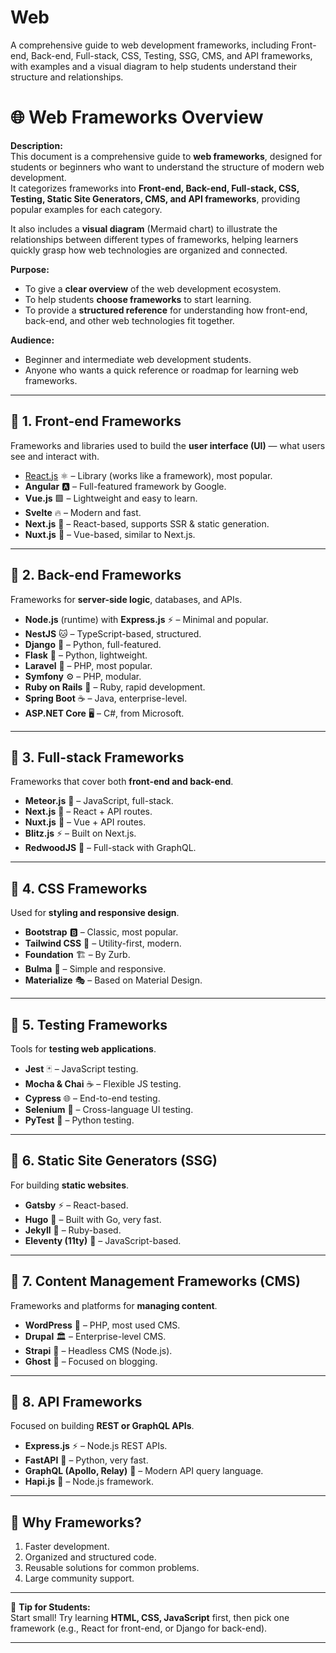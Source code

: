 # Web
A comprehensive guide to web development frameworks, including Front-end, Back-end, Full-stack, CSS, Testing, SSG, CMS, and API frameworks, with examples and a visual diagram to help students understand their structure and relationships.

# 🌐 Web Frameworks Overview

**Description:**  
This document is a comprehensive guide to **web frameworks**, designed for students or beginners who want to understand the structure of modern web development.  
It categorizes frameworks into **Front-end, Back-end, Full-stack, CSS, Testing, Static Site Generators, CMS, and API frameworks**, providing popular examples for each category.  

It also includes a **visual diagram** (Mermaid chart) to illustrate the relationships between different types of frameworks, helping learners quickly grasp how web technologies are organized and connected.  

**Purpose:**  
- To give a **clear overview** of the web development ecosystem.  
- To help students **choose frameworks** to start learning.  
- To provide a **structured reference** for understanding how front-end, back-end, and other web technologies fit together.  

**Audience:**  
- Beginner and intermediate web development students.  
- Anyone who wants a quick reference or roadmap for learning web frameworks.

---

## 📌 1. Front-end Frameworks
Frameworks and libraries used to build the **user interface (UI)** — what users see and interact with.

- [React.js](./frontend/react.md) ⚛️ – Library (works like a framework), most popular.  
- **Angular** 🅰️ – Full-featured framework by Google.  
- **Vue.js** 🟩 – Lightweight and easy to learn.  
- **Svelte** 🔥 – Modern and fast.  
- **Next.js** 🚀 – React-based, supports SSR & static generation.  
- **Nuxt.js** 🌙 – Vue-based, similar to Next.js.  

---

## 📌 2. Back-end Frameworks
Frameworks for **server-side logic**, databases, and APIs.

- **Node.js** (runtime) with **Express.js** ⚡ – Minimal and popular.  
- **NestJS** 🐱 – TypeScript-based, structured.  
- **Django** 🐍 – Python, full-featured.  
- **Flask** 🍶 – Python, lightweight.  
- **Laravel** 🎵 – PHP, most popular.  
- **Symfony** ⚙️ – PHP, modular.  
- **Ruby on Rails** 💎 – Ruby, rapid development.  
- **Spring Boot** ☕ – Java, enterprise-level.  
- **ASP.NET Core** 🖥️ – C#, from Microsoft.  

---

## 📌 3. Full-stack Frameworks
Frameworks that cover both **front-end and back-end**.

- **Meteor.js** 🌠 – JavaScript, full-stack.  
- **Next.js** 🚀 – React + API routes.  
- **Nuxt.js** 🌙 – Vue + API routes.  
- **Blitz.js** ⚡ – Built on Next.js.  
- **RedwoodJS** 🌲 – Full-stack with GraphQL.  

---

## 📌 4. CSS Frameworks
Used for **styling and responsive design**.

- **Bootstrap** 🅱️ – Classic, most popular.  
- **Tailwind CSS** 🎨 – Utility-first, modern.  
- **Foundation** 🏗️ – By Zurb.  
- **Bulma** 🌸 – Simple and responsive.  
- **Materialize** 🎭 – Based on Material Design.  

---

## 📌 5. Testing Frameworks
Tools for **testing web applications**.

- **Jest** 🃏 – JavaScript testing.  
- **Mocha & Chai** ☕ – Flexible JS testing.  
- **Cypress** 🌐 – End-to-end testing.  
- **Selenium** 🐞 – Cross-language UI testing.  
- **PyTest** 🐍 – Python testing.  

---

## 📌 6. Static Site Generators (SSG)
For building **static websites**.

- **Gatsby** ⚡ – React-based.  
- **Hugo** 🐹 – Built with Go, very fast.  
- **Jekyll** 💎 – Ruby-based.  
- **Eleventy (11ty)** 🔢 – JavaScript-based.  

---

## 📌 7. Content Management Frameworks (CMS)
Frameworks and platforms for **managing content**.

- **WordPress** 📰 – PHP, most used CMS.  
- **Drupal** 🏛️ – Enterprise-level CMS.  
- **Strapi** 🚀 – Headless CMS (Node.js).  
- **Ghost** 👻 – Focused on blogging.  

---

## 📌 8. API Frameworks
Focused on building **REST or GraphQL APIs**.

- **Express.js** ⚡ – Node.js REST APIs.  
- **FastAPI** 🚅 – Python, very fast.  
- **GraphQL (Apollo, Relay)** 🔗 – Modern API query language.  
- **Hapi.js** 🍯 – Node.js framework.  

---

## 🎯 Why Frameworks?
1. Faster development.  
2. Organized and structured code.  
3. Reusable solutions for common problems.  
4. Large community support.  

---

📖 **Tip for Students:**  
Start small! Try learning **HTML, CSS, JavaScript** first, then pick one framework (e.g., React for front-end, or Django for back-end).

---
